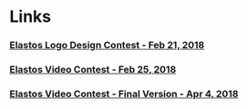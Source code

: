 # Links

### [Elastos Logo Design Contest - Feb 21, 2018](https://medium.com/elastos/elastos-logo-design-contest-717c6ab923db)
### [Elastos Video Contest - Feb 25, 2018](https://medium.com/elastos/elastos-video-contest-b531f287226f)
### [Elastos Video Contest - Final Version - Apr 4, 2018](https://medium.com/elastos/elastos-video-contest-final-version-5efb9fbebf19)
